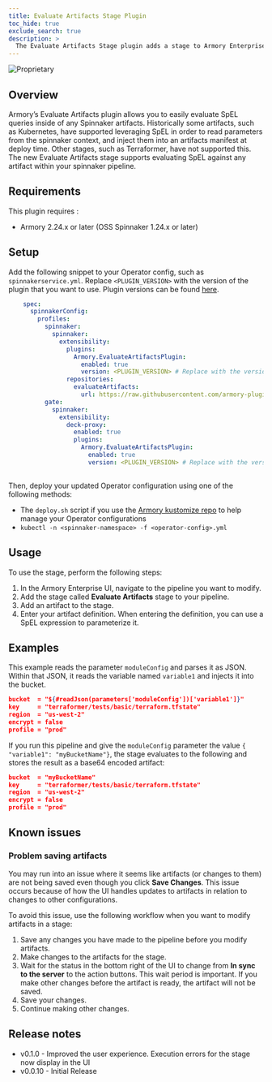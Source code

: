 ```yaml
---
title: Evaluate Artifacts Stage Plugin
toc_hide: true
exclude_search: true
description: >
  The Evaluate Artifacts Stage plugin adds a stage to Armory Enterprise that makes it easy to evaluate SpEL expressions inside of Spinnaker™ artifacts.
---
```


![Proprietary](/images/proprietary.svg)

## Overview

Armory’s Evaluate Artifacts plugin allows you to easily evaluate SpEL queries inside of any Spinnaker artifacts. Historically some artifacts, such as Kubernetes, have supported leveraging SpEL in order to read parameters from the spinnaker context, and inject them into an artifacts manifest at deploy time. Other stages, such as Terraformer, have not supported this. The new Evaluate Artifacts stage supports evaluating SpEL against any artifact within your spinnaker pipeline.

## Requirements

This plugin requires :

- Armory 2.24.x or later (OSS Spinnaker 1.24.x or later)


## Setup

Add the following snippet to your Operator config, such as `spinnakerservice.yml`. Replace `<PLUGIN_VERSION>` with the version of the plugin that you want to use. Plugin versions can be found [here](#release-notes).

```yaml
    spec:
      spinnakerConfig:
        profiles:
          spinnaker:  
            spinnaker:
              extensibility:
                plugins:
                  Armory.EvaluateArtifactsPlugin:
                    enabled: true
                    version: <PLUGIN_VERSION> # Replace with the version you want to use
                repositories:
                  evaluateArtifacts:
                    url: https://raw.githubusercontent.com/armory-plugins/evaluate-artifacts-releases/master/repositories.json
          gate:
            spinnaker:
              extensibility:
                deck-proxy:
                  enabled: true
                  plugins:
                    Armory.EvaluateArtifactsPlugin:
                      enabled: true
                      version: <PLUGIN_VERSION> # Replace with the version you want to use
    
```

Then, deploy your updated Operator configuration using one of the following methods:

- The `deploy.sh` script if you use the [Armory kustomize repo](https://github.com/armory/spinnaker-kustomize-patches) to help manage your Operator configurations
- `kubectl -n <spinnaker-namespace> -f <operator-config>.yml​`

## Usage

To use the stage, perform the following steps:

1. In the Armory Enterprise UI, navigate to the pipeline you want to modify.
2. Add the stage called **Evaluate Artifacts** stage to your pipeline.
3. Add an artifact to the stage.
4. Enter your artifact definition. When entering the definition, you can use a SpEL expression to parameterize it. 

## Examples

This example reads the parameter `moduleConfig` and parses it as JSON. Within that JSON, it reads the variable named `variable1` and injects it into the bucket.
```json
bucket  = "${#readJson(parameters['moduleConfig'])['variable1']}"
key     = "terraformer/tests/basic/terraform.tfstate"
region  = "us-west-2"
encrypt = false
profile = "prod"
```

If you run this pipeline and give the `moduleConfig` parameter the value `{ "variable1": "myBucketName"}`,
the stage evaluates to the following and stores the result as a base64 encoded artifact:

```json
bucket  = "myBucketName"
key     = "terraformer/tests/basic/terraform.tfstate"
region  = "us-west-2"
encrypt = false
profile = "prod"
```

## Known issues

### Problem saving artifacts

You may run into an issue where it seems like artifacts (or changes to them) are not being saved even though you click **Save Changes**. This issue occurs because of how the UI handles updates to artifacts in relation to changes to other configurations.

To avoid this issue, use the following workflow when you want to modify artifacts in a stage:

1. Save any changes you have made to the pipeline before you modify artifacts.
2. Make changes to the artifacts for the stage.
3. Wait for the status in the bottom right of the UI to change from **In sync to the server** to the action buttons.
   This wait period is important. If you make other changes before the artifact is ready, the artifact will not be saved.
4. Save your changes.
5. Continue making other changes.

## Release notes

- v0.1.0 - Improved the user experience. Execution errors for the stage now display in the UI
- v0.0.10 - Initial Release
